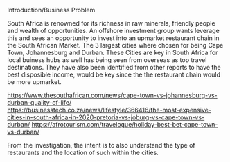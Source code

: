 Introduction/Business Problem

South Africa is renowned for its richness in raw minerals, friendly people and wealth of opportunities. 
An offshore investment group wants leverage this and sees an opportunity to invest into an upmarket restaurant chain
in the South African Market. The 3 largest cities where chosen for being Cape Town, Johannesburg and Durban. These Cities
are key in South Africa for local buiness hubs as well has being seen from overseas as top travel destinations. They have 
also been identified from other reports to have the best disposible income, would be key since the the restaurant chain 
would be more upmarket.

https://www.thesouthafrican.com/news/cape-town-vs-johannesburg-vs-durban-quality-of-life/
https://businesstech.co.za/news/lifestyle/366416/the-most-expensive-cities-in-south-africa-in-2020-pretoria-vs-joburg-vs-cape-town-vs-durban/
https://afrotourism.com/travelogue/holiday-best-bet-cape-town-vs-durban/

From the investigation, the intent is to also understand  the type of restaurants and the location of such within the cities.



